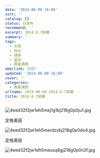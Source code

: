 ```yaml
---
date: '2014-06-08 16:00'
sort: ''
catalog: []
status: 已发布
recommend: ''
excerpt: 2014.6.7拍摄
summary: ''
tags:
  - 太阳
  - 白云
  - 绿树
  - 蓝天
  - 燕美清照
abbrlink: 1567
updated: '2014-06-08 16:00'
cover: ''
categories:
  - 燕美清照
urlname: 2014-06-08-2014.6.7拍摄
title: 2014.6.7拍摄
---
```


![4eed32f2jw1eh5mej1g1bj218g0p0ju1.jpg](https://image.bmqy.net/upload/4eed32f2jw1eh5mej1g1bj218g0p0ju1.jpg)


定格美丽


![4eed32f2jw1eh5merdzxbj218g0p0do4.jpg](https://image.bmqy.net/upload/4eed32f2jw1eh5merdzxbj218g0p0do4.jpg)


定格美丽


![4eed32f2jw1eh5meusq8gj218g0p0n2f.jpg](https://image.bmqy.net/upload/4eed32f2jw1eh5meusq8gj218g0p0n2f.jpg)

